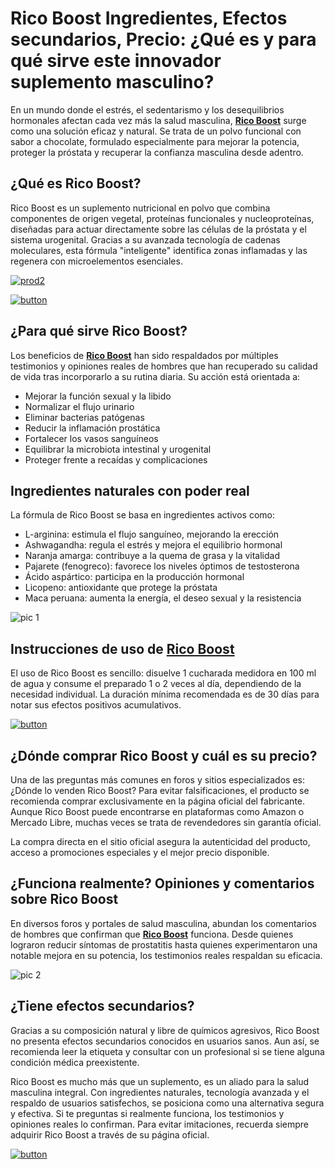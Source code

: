 # Rico Boost Ingredientes, Efectos secundarios, Precio: ¿Qué es y para qué sirve este innovador suplemento masculino?
<!-- wp:paragraph -->
<p>En un mundo donde el estrés, el sedentarismo y los desequilibrios hormonales afectan cada vez más la salud masculina, <strong><a href="https://shorturl.at/7RbAL">Rico Boost</a></strong> surge como una solución eficaz y natural. Se trata de un polvo funcional con sabor a chocolate, formulado especialmente para mejorar la potencia, proteger la próstata y recuperar la confianza masculina desde adentro.</p>
<!-- /wp:paragraph -->

<!-- wp:heading -->
<h2 class="wp-block-heading">¿Qué es Rico Boost?</h2>
<!-- /wp:heading -->

<!-- wp:paragraph -->
<p>Rico Boost es un suplemento nutricional en polvo que combina componentes de origen vegetal, proteínas funcionales y nucleoproteínas, diseñadas para actuar directamente sobre las células de la próstata y el sistema urogenital. Gracias a su avanzada tecnología de cadenas moleculares, esta fórmula "inteligente" identifica zonas inflamadas y las regenera con microelementos esenciales.</p>
<!-- /wp:paragraph -->

<!-- wp:paragraph -->
[![prod2](https://github.com/user-attachments/assets/a35d2b79-05ab-4930-86c6-0986fcd7390a)](https://shorturl.at/7RbAL)

<!-- /wp:paragraph -->

<!-- wp:paragraph -->
[![button](https://github.com/user-attachments/assets/118c3b22-26bd-42f5-ad13-db45a842593d)](https://shorturl.at/7RbAL)

<!-- /wp:paragraph -->

<!-- wp:heading -->
<h2 class="wp-block-heading">¿Para qué sirve Rico Boost?</h2>
<!-- /wp:heading -->

<!-- wp:paragraph -->
<p>Los beneficios de <strong><a href="https://shorturl.at/7RbAL">Rico Boost</a></strong> han sido respaldados por múltiples testimonios y opiniones reales de hombres que han recuperado su calidad de vida tras incorporarlo a su rutina diaria. Su acción está orientada a:</p>
<!-- /wp:paragraph -->

<!-- wp:list -->
<ul class="wp-block-list"><!-- wp:list-item -->
<li>Mejorar la función sexual y la libido</li>
<!-- /wp:list-item -->

<!-- wp:list-item -->
<li>Normalizar el flujo urinario</li>
<!-- /wp:list-item -->

<!-- wp:list-item -->
<li>Eliminar bacterias patógenas</li>
<!-- /wp:list-item -->

<!-- wp:list-item -->
<li>Reducir la inflamación prostática</li>
<!-- /wp:list-item -->

<!-- wp:list-item -->
<li>Fortalecer los vasos sanguíneos</li>
<!-- /wp:list-item -->

<!-- wp:list-item -->
<li>Equilibrar la microbiota intestinal y urogenital</li>
<!-- /wp:list-item -->

<!-- wp:list-item -->
<li>Proteger frente a recaídas y complicaciones</li>
<!-- /wp:list-item --></ul>
<!-- /wp:list -->

<!-- wp:heading -->
<h2 class="wp-block-heading">Ingredientes naturales con poder real</h2>
<!-- /wp:heading -->

<!-- wp:paragraph -->
<p>La fórmula de Rico Boost se basa en ingredientes activos como:</p>
<!-- /wp:paragraph -->

<!-- wp:list -->
<ul class="wp-block-list"><!-- wp:list-item -->
<li>L-arginina: estimula el flujo sanguíneo, mejorando la erección</li>
<!-- /wp:list-item -->

<!-- wp:list-item -->
<li>Ashwagandha: regula el estrés y mejora el equilibrio hormonal</li>
<!-- /wp:list-item -->

<!-- wp:list-item -->
<li>Naranja amarga: contribuye a la quema de grasa y la vitalidad</li>
<!-- /wp:list-item -->

<!-- wp:list-item -->
<li>Pajarete (fenogreco): favorece los niveles óptimos de testosterona</li>
<!-- /wp:list-item -->

<!-- wp:list-item -->
<li>Ácido aspártico: participa en la producción hormonal</li>
<!-- /wp:list-item -->

<!-- wp:list-item -->
<li>Licopeno: antioxidante que protege la próstata</li>
<!-- /wp:list-item -->

<!-- wp:list-item -->
<li>Maca peruana: aumenta la energía, el deseo sexual y la resistencia</li>
<!-- /wp:list-item --></ul>
<!-- /wp:list -->

<!-- wp:paragraph -->
![pic 1](https://github.com/user-attachments/assets/8967d659-9d37-4dad-9452-435ed09a57c4)

<!-- /wp:paragraph -->

<!-- wp:heading -->
<h2 class="wp-block-heading">Instrucciones de uso de <a href="https://shorturl.at/7RbAL">Rico Boost</a></h2>
<!-- /wp:heading -->

<!-- wp:paragraph -->
<p>El uso de Rico Boost es sencillo: disuelve 1 cucharada medidora en 100 ml de agua y consume el preparado 1 o 2 veces al día, dependiendo de la necesidad individual. La duración mínima recomendada es de 30 días para notar sus efectos positivos acumulativos.</p>
<!-- /wp:paragraph -->

<!-- wp:paragraph -->
[![button](https://github.com/user-attachments/assets/bec0dce2-6c3d-44e0-a172-82e2e67995d3)](https://shorturl.at/7RbAL)

<!-- /wp:paragraph -->

<!-- wp:heading -->
<h2 class="wp-block-heading">¿Dónde comprar Rico Boost y cuál es su precio?</h2>
<!-- /wp:heading -->

<!-- wp:paragraph -->
<p>Una de las preguntas más comunes en foros y sitios especializados es: ¿Dónde lo venden Rico Boost? Para evitar falsificaciones, el producto se recomienda comprar exclusivamente en la página oficial del fabricante. Aunque Rico Boost puede encontrarse en plataformas como Amazon o Mercado Libre, muchas veces se trata de revendedores sin garantía oficial.</p>
<!-- /wp:paragraph -->

<!-- wp:paragraph -->
<p>La compra directa en el sitio oficial asegura la autenticidad del producto, acceso a promociones especiales y el mejor precio disponible.</p>
<!-- /wp:paragraph -->

<!-- wp:heading -->
<h2 class="wp-block-heading">¿Funciona realmente? Opiniones y comentarios sobre Rico Boost</h2>
<!-- /wp:heading -->

<!-- wp:paragraph -->
<p>En diversos foros y portales de salud masculina, abundan los comentarios de hombres que confirman que <strong><a href="https://shorturl.at/7RbAL">Rico Boost</a></strong> funciona. Desde quienes lograron reducir síntomas de prostatitis hasta quienes experimentaron una notable mejora en su potencia, los testimonios reales respaldan su eficacia.</p>
<!-- /wp:paragraph -->

<!-- wp:paragraph -->
![pic 2](https://github.com/user-attachments/assets/58f63fbd-c200-4ac3-9423-542a10b4e255)

<!-- /wp:paragraph -->

<!-- wp:heading -->
<h2 class="wp-block-heading">¿Tiene efectos secundarios?</h2>
<!-- /wp:heading -->

<!-- wp:paragraph -->
<p>Gracias a su composición natural y libre de químicos agresivos, Rico Boost no presenta efectos secundarios conocidos en usuarios sanos. Aun así, se recomienda leer la etiqueta y consultar con un profesional si se tiene alguna condición médica preexistente.</p>
<!-- /wp:paragraph -->

<!-- wp:paragraph -->
<p>Rico Boost es mucho más que un suplemento, es un aliado para la salud masculina integral. Con ingredientes naturales, tecnología avanzada y el respaldo de usuarios satisfechos, se posiciona como una alternativa segura y efectiva. Si te preguntas si realmente funciona, los testimonios y opiniones reales lo confirman. Para evitar imitaciones, recuerda siempre adquirir Rico Boost a través de su página oficial.</p>
<!-- /wp:paragraph -->

<!-- wp:paragraph -->
[![button](https://github.com/user-attachments/assets/e6c5c617-a660-411d-8f6c-2d247f64b969)](https://shorturl.at/7RbAL)

<!-- /wp:paragraph -->
